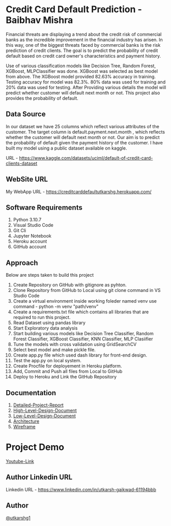 
# Credit Card Default Prediction - Baibhav Mishra

Financial threats are displaying a trend about the credit risk of commercial banks as the incredible improvement in the financial industry has arisen. In this way, one of the biggest threats faced by commercial banks is the risk prediction of credit clients. The goal is to predict the probability of credit default based on credit card owner's characteristics and payment history.

Use of various classification models like Decision Tree, Random Forest, XGBoost, MLPClassifier was done. XGBoost was selected as best model from above. The XGBoost model provided 82.63% accuracy in training. Testing accuracy for model was 82.3%. 80% data was used for training and 20% data was used for testing.
After Providing various details the model will predict whether customer will default next month or not. This project also provides the probability of default.

## Data Source

In our dataset we have 25 columns which reflect various attributes of the customer. The target column is default.payment.next.month , which reflects whether the customer will default next month or not. Our aim is to predict the probability of default given the payment history of the customer. I have built my model using a public dataset available on kaggle.

URL - https://www.kaggle.com/datasets/uciml/default-of-credit-card-clients-dataset

## WebSite URL

My WebApp URL - https://creditcarddefaultutkarshg.herokuapp.com/

## Software Requirements 

1) Python 3.10.7
2) Visual Studio Code
3) Git Cli
4) Jupyter Notebook
5) Heroku account
6) GitHub account

## Approach

Below are steps taken to build this project
1) Create Repository on GitHub with gitignore as pyhton.
2) Clone Repository from GitHub to Local using git clone command in VS Studio Code
3) Create a virtual environment inside working foleder named venv use command - python -m venv "path/venv"
4) Create a requirements.txt file which contains all libraries that are required to run this project.
5) Read Dataset using pandas library
6) Start Exploratory data analysis
7) Start building various models like Decision Tree Classifier, Random Forest Classifier, XGBoost Classifier, KNN Classifier, MLP Clasiifier
8) Tune the models with cross validation using GridSearchCV
9) Select best model and make pickle file.
10) Create app.py file which used dash library for front-end design.
11) Test the app.py on local system.
12) Create Procfile for deployement in Heroku platform.
13) Add, Commit and Push all files from Local to GitHub
14) Deploy to Heroku and Link the GitHub Repository

## Documentation

1) [Detailed-Project-Report](https://drive.google.com/file/d/1_DuqYwWFZDtCR-zMlmSWCd04-XJIXwMo/view?usp=sharing)
2) [High-Level-Design-Document](https://drive.google.com/file/d/1iiKu75WIoyreuKWTatyDh-U22bl-oHnf/view?usp=sharing)
3) [Low-Level-Design-Document](https://drive.google.com/file/d/1KnLZ-3xE1ZVwfcVjgvPE9o0IaRPr8w1w/view?usp=sharing)
4) [Architecture](https://drive.google.com/file/d/1eC8BhaQe0DSRfXkELuCuTZf3Gb98Vvq1/view?usp=sharing)
5) [Wireframe](https://drive.google.com/file/d/1GAQbhLFYdGvJDUwVYL33Iav3zJvbIBup/view?usp=sharing)

# Project Demo

[Youtube-Link](https://www.youtube.com/watch?v=ltktrNRSWEU)

## Author Linkedin URL 

Linkedin URL - https://www.linkedin.com/in/utkarsh-gaikwad-61194bbb

## Author

[@utkarshg1](https://github.com/utkarshg1)












